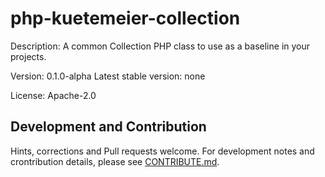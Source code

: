 # php-kuetemeier-collection
Description: A common Collection PHP class to use as a baseline in your projects.

Version: 0.1.0-alpha
Latest stable version: none

License: Apache-2.0

## Development and Contribution

Hints, corrections and Pull requests welcome. For development notes and crontribution details, please see [CONTRIBUTE.md](https://github.com/kuetemeier/php-kuetemeier-collection/blob/master/CONTRIBUTE.md).

